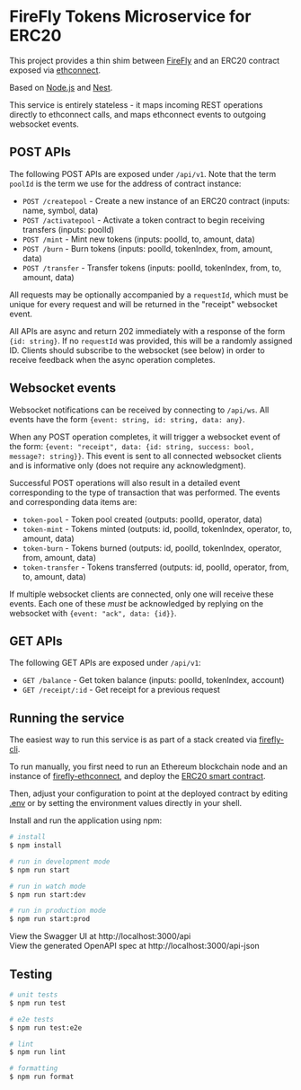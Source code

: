 # FireFly Tokens Microservice for ERC20

This project provides a thin shim between [FireFly](https://github.com/hyperledger/firefly)
and an ERC20 contract exposed via [ethconnect](https://github.com/hyperledger/firefly-ethconnect).

Based on [Node.js](http://nodejs.org) and [Nest](http://nestjs.com).

This service is entirely stateless - it maps incoming REST operations directly to ethconnect
calls, and maps ethconnect events to outgoing websocket events.

## POST APIs

The following POST APIs are exposed under `/api/v1`. Note that the term `poolId` is the term we use for the address of contract instance:

* `POST /createpool` - Create a new instance of an ERC20 contract (inputs: name, symbol, data)
* `POST /activatepool` - Activate a token contract to begin receiving transfers (inputs: poolId)
* `POST /mint` - Mint new tokens (inputs: poolId, to, amount, data)
* `POST /burn` - Burn tokens (inputs: poolId, tokenIndex, from, amount, data)
* `POST /transfer` - Transfer tokens (inputs: poolId, tokenIndex, from, to, amount, data)

All requests may be optionally accompanied by a `requestId`, which must be unique for every
request and will be returned in the "receipt" websocket event.

All APIs are async and return 202 immediately with a response of the form `{id: string}`.
If no `requestId` was provided, this will be a randomly assigned ID. Clients should
subscribe to the websocket (see below) in order to receive feedback when the async
operation completes.

## Websocket events

Websocket notifications can be received by connecting to `/api/ws`.
All events have the form `{event: string, id: string, data: any}`.

When any POST operation completes, it will trigger a websocket event of the form:
`{event: "receipt", data: {id: string, success: bool, message?: string}}`.
This event is sent to all connected websocket clients and is informative only (does
not require any acknowledgment).

Successful POST operations will also result in a detailed event corresponding to the type of
transaction that was performed. The events and corresponding data items are:

* `token-pool` - Token pool created (outputs: poolId, operator, data)
* `token-mint` - Tokens minted (outputs: id, poolId, tokenIndex, operator, to, amount, data)
* `token-burn` - Tokens burned (outputs: id, poolId, tokenIndex, operator, from, amount, data)
* `token-transfer` - Tokens transferred (outputs: id, poolId, operator, from, to, amount, data)

If multiple websocket clients are connected, only one will receive these events.
Each one of these _must_ be acknowledged by replying on the websocket with `{event: "ack", data: {id}}`.

## GET APIs

The following GET APIs are exposed under `/api/v1`:

* `GET /balance` - Get token balance (inputs: poolId, tokenIndex, account)
* `GET /receipt/:id` - Get receipt for a previous request

## Running the service

The easiest way to run this service is as part of a stack created via
[firefly-cli](https://github.com/hyperledger/firefly-cli).

To run manually, you first need to run an Ethereum blockchain node and an instance of
[firefly-ethconnect](https://github.com/hyperledger/firefly-ethconnect), and deploy the
[ERC20 smart contract](solidity/contracts/ERC20MixedFungible.sol).

Then, adjust your configuration to point at the deployed contract by editing [.env](.env)
or by setting the environment values directly in your shell.

Install and run the application using npm:

```bash
# install
$ npm install

# run in development mode
$ npm run start

# run in watch mode
$ npm run start:dev

# run in production mode
$ npm run start:prod
```

View the Swagger UI at http://localhost:3000/api<br />
View the generated OpenAPI spec at http://localhost:3000/api-json

## Testing

```bash
# unit tests
$ npm run test

# e2e tests
$ npm run test:e2e

# lint
$ npm run lint

# formatting
$ npm run format
```
